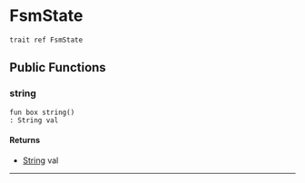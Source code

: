 # FsmState

```pony
trait ref FsmState
```

## Public Functions

### string

```pony
fun box string()
: String val
```

#### Returns

* [String](builtin-String) val

---

